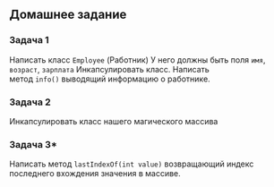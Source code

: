 ## Домашнее задание

### Задача 1
Написать класс `Employee` (Работник)
У него должны быть поля `имя`, `возраст`, `зарплата`
Инкапсулировать класс.
Написать метод `info()` выводящий информацию о работнике.

### Задача 2
Инкапсулировать класс нашего магического массива

### Задача 3*
Написать метод `lastIndexOf(int value)` возвращающий индекс последнего вхождения значения в массиве.
